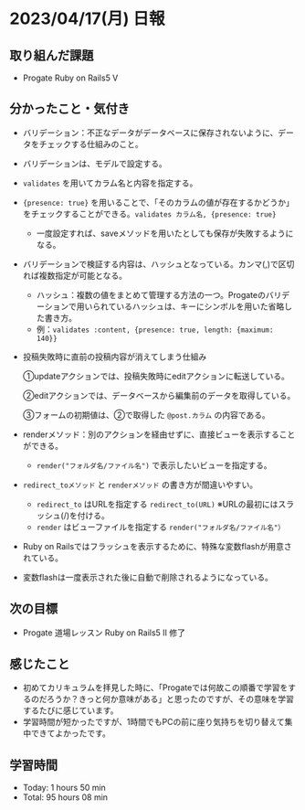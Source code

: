 # 2023/04/17(月) 日報
## 取り組んだ課題
- Progate Ruby on Rails5 Ⅴ

## 分かったこと・気付き
- バリデーション：不正なデータがデータベースに保存されないように、データをチェックする仕組みのこと。
- バリデーションは、モデルで設定する。
- `validates` を用いてカラム名と内容を指定する。
- `{presence: true}` を用いることで、「そのカラムの値が存在するかどうか」をチェックすることができる。`validates カラム名, {presence: true}`
  - 一度設定すれば、saveメソッドを用いたとしても保存が失敗するようになる。
- バリデーションで検証する内容は、ハッシュとなっている。カンマ(,)で区切れば複数指定が可能となる。
  - ハッシュ：複数の値をまとめて管理する方法の一つ。Progateのバリデーションで用いられているハッシュは、キーにシンボルを用いた省略した書き方。
  - 例：`validates :content, {presence: true, length: {maximum: 140}}`
- 投稿失敗時に直前の投稿内容が消えてしまう仕組み

  ①updateアクションでは、投稿失敗時にeditアクションに転送している。
  
  ②editアクションでは、データベースから編集前のデータを取得している。
  
  ③フォームの初期値は、②で取得した `@post.カラム` の内容である。
- renderメソッド：別のアクションを経由せずに、直接ビューを表示することができる。
  - `render("フォルダ名/ファイル名")` で表示したいビューを指定する。
- `redirect_toメソッド` と `renderメソッド` の書き方が間違いやすい。
  - `redirect_to` はURLを指定する `redirect_to(URL)` ※URLの最初にはスラッシュ(/)を付ける。
  - `render` はビューファイルを指定する `render("フォルダ名/ファイル名"）`
- Ruby on Railsではフラッシュを表示するために、特殊な変数flashが用意されている。
- 変数flashは一度表示された後に自動で削除されるようになっている。

## 次の目標
- Progate 道場レッスン Ruby on Rails5 Ⅱ 修了

## 感じたこと
- 初めてカリキュラムを拝見した時に、「Progateでは何故この順番で学習をするのだろうか？きっと何か意味がある」と思ったのですが、その意味を学習するたびに感じています。
- 学習時間が短かったですが、1時間でもPCの前に座り気持ちを切り替えて集中できてよかったです。

## 学習時間
- Today:  1 hours 50 min
- Total: 95 hours 08 min
